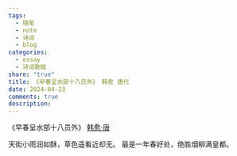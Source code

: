 ```yaml
---
tags:
  - 随笔
  - note
  - 诗词
  - blog
categories:
  - essay
  - 诗词歌赋
share: "true"
title: 《早春呈水部十八员外》 韩愈 唐代
date: 2024-04-23
comments: true
description: 
---
```


《早春呈水部十八员外》
[韩愈·唐](2%20Aera/人物/古代/韩愈·唐.md)

天街小雨润如酥，草色遥看近却无。
最是一年春好处，绝胜烟柳满皇都。
